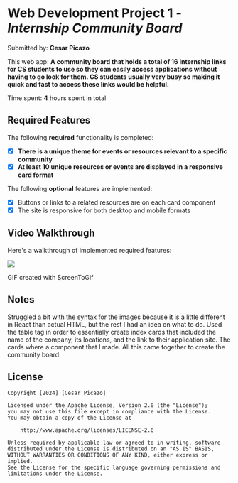 # Web Development Project 1 - *Internship Community Board*

Submitted by: **Cesar Picazo**

This web app: **A community board that holds a total of 16 internship links for CS students to use so they can easily 
access applications without having to go look for them. CS students usually very busy so making it quick and fast
to access these links would be helpful.**

Time spent: **4** hours spent in total

## Required Features

The following **required** functionality is completed:

- [x] **There is a unique theme for events or resources relevant to a specific community**
- [x] **At least 10 unique resources or events are displayed in a responsive card format**

The following **optional** features are implemented:

- [x] Buttons or links to a related resources are on each card component
- [x] The site is responsive for both desktop and mobile formats

## Video Walkthrough

Here's a walkthrough of implemented required features:

![](https://github.com/cpicazo8304/Community-Board/blob/master/internship_community_board.gif)

<!-- Replace this with whatever GIF tool you used! -->
GIF created with ScreenToGif  
<!-- Recommended tools:
[Kap](https://getkap.co/) for macOS
[ScreenToGif](https://www.screentogif.com/) for Windows
[peek](https://github.com/phw/peek) for Linux. -->

## Notes

Struggled a bit with the syntax for the images because it is a little different in React
than actual HTML, but the rest I had an idea on what to do. Used the table tag in order to
essentially create index cards that included the name of the company, its locations, and
the link to their application site. The cards where a component that I made. All this came 
together to create the community board.

## License

    Copyright [2024] [Cesar Picazo]

    Licensed under the Apache License, Version 2.0 (the "License");
    you may not use this file except in compliance with the License.
    You may obtain a copy of the License at

        http://www.apache.org/licenses/LICENSE-2.0

    Unless required by applicable law or agreed to in writing, software
    distributed under the License is distributed on an "AS IS" BASIS,
    WITHOUT WARRANTIES OR CONDITIONS OF ANY KIND, either express or implied.
    See the License for the specific language governing permissions and
    limitations under the License.
